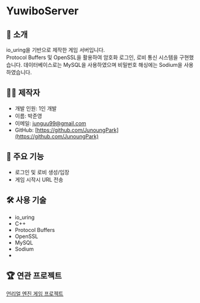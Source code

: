 # YuwiboServer

## 📌 소개
io_uring을 기반으로 제작한 게임 서버입니다.  
Protocol Buffers 및 OpenSSL을 활용하여 암호화 로그인, 로비 통신 시스템을 구현했습니다.
데이터베이스로는 MySQL을 사용하였으며 비밀번호 해싱에는 Sodium을 사용하였습니다.

## 🙋‍♂️ 제작자
- 개발 인원: 1인 개발 
- 이름: 박준영
- 이메일: junguu99@gmail.com
- GitHub: [https://github.com/JunoungPark](https://github.com/JunoungPark)
  
## 🎯 주요 기능
- 로그인 및 로비 생성/입장
- 게임 시작시 URL 전송

## 🛠️ 사용 기술
- io_uring
- C++
- Protocol Buffers
- OpenSSL
- MySQL
- Sodium
- 
## 🏆 연관 프로젝트
[언리얼 엔진 게임 프로젝트](https://github.com/JunoungPark/Yuwibo)
